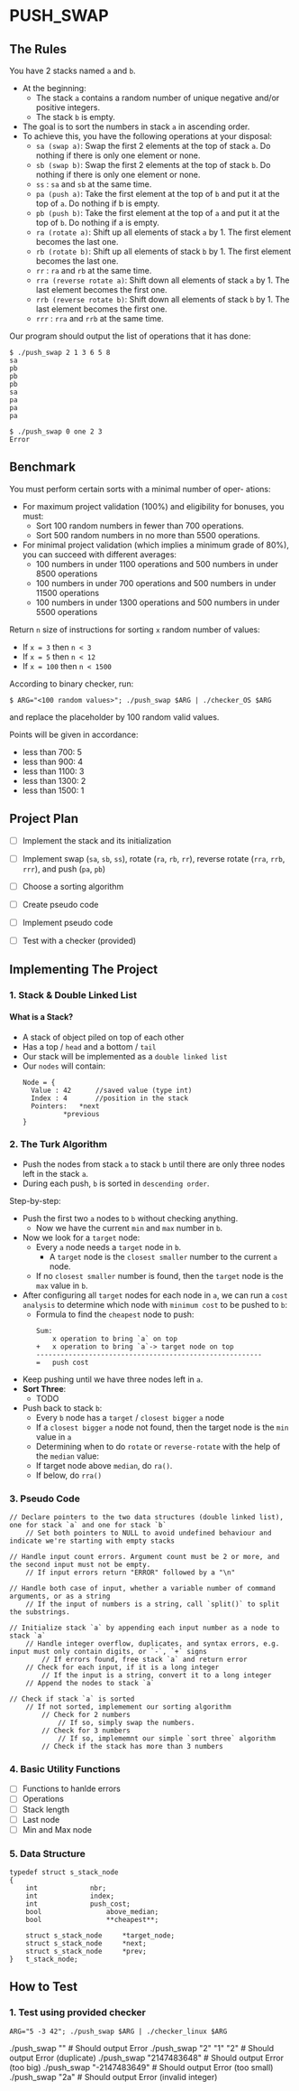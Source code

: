 # PUSH_SWAP

## The Rules
You have 2 stacks named `a` and `b`.
- At the beginning:
	- The stack `a` contains a random number of unique negative and/or positive integers.
	- The stack `b` is empty.
- The goal is to sort the numbers in stack `a` in ascending order.
- To achieve this, you have the following operations at your disposal:
  - `sa (swap a)`: Swap the first 2 elements at the top of stack `a`. Do nothing if there is only one element or none.
  - `sb (swap b)`: Swap the first 2 elements at the top of stack `b`. Do nothing if there is only one element or none.
  - `ss` : `sa` and `sb` at the same time.
  - `pa (push a)`: Take the first element at the top of `b` and put it at the top of `a`. Do nothing if b is empty.
  - `pb (push b)`: Take the first element at the top of `a` and put it at the top of `b`. Do nothing if a is empty.
  - `ra (rotate a)`: Shift up all elements of stack `a` by 1. The first element becomes the last one.
  - `rb (rotate b)`: Shift up all elements of stack `b` by 1. The first element becomes the last one.
  - `rr` : `ra` and `rb` at the same time.
  - `rra (reverse rotate a)`: Shift down all elements of stack `a` by 1. The last element becomes the first one.
  - `rrb (reverse rotate b)`: Shift down all elements of stack `b` by 1. The last element becomes the first one.
  - `rrr` : `rra` and `rrb` at the same time.


Our program should output the list of operations that it has done:

```
$ ./push_swap 2 1 3 6 5 8
sa
pb
pb
pb
sa
pa
pa
pa

$ ./push_swap 0 one 2 3
Error
```

## Benchmark

You must perform certain sorts with a minimal number of oper-
ations:
- For maximum project validation (100%) and eligibility for bonuses, you must:
	- Sort 100 random numbers in fewer than 700 operations.
	- Sort 500 random numbers in no more than 5500 operations.
- For minimal project validation (which implies a minimum grade of 80%), you can succeed with different averages:
  - 100 numbers in under 1100 operations and 500 numbers in under 8500 operations
  - 100 numbers in under 700 operations and 500 numbers in under 11500 operations
  - 100 numbers in under 1300 operations and 500 numbers in under 5500 operations

Return `n` size of instructions for sorting `x` random number of values:
- If `x = 3` then `n < 3`
- If `x = 5` then `n < 12`
- If `x = 100` then `n < 1500`


According to binary checker, run:
```
$ ARG="<100 random values>"; ./push_swap $ARG | ./checker_OS $ARG
```
and replace the placeholder by 100 random valid values.

Points will be given in accordance:
- less than 700: 5
- less than 900: 4
- less than 1100: 3
- less than 1300: 2
- less than 1500: 1

## Project Plan
- [ ] Implement the stack and its initialization
- [ ] Implement swap (`sa`, `sb`, `ss`), rotate (`ra`, `rb`, `rr`), reverse rotate (`rra`, `rrb`, `rrr`), and push (`pa`, `pb`)
- [ ] Choose a sorting algorithm
- [ ] Create pseudo code
- [ ] Implement pseudo code
- [ ] Test with a checker (provided)


## Implementing The Project

### 1. Stack & Double Linked List
#### What is a Stack?
- A stack of object piled on top of each other
- Has a top / `head` and a bottom / `tail`
- Our stack will be implemented as a `double linked list`
- Our `nodes` will contain:
  ```
  Node = {
	Value : 42		//saved value (type int)
	Index : 4		//position in the stack
	Pointers:	*next
			*previous
  }
  ```
### 2. The Turk Algorithm
- Push the nodes from stack `a` to stack `b` until there are only three nodes left in the stack `a`.
- During each push, `b` is sorted in `descending order`.

Step-by-step:
- Push the first two `a` nodes to `b` without checking anything.
  - Now we have the current `min` and `max` number in `b`.
- Now we look for a `target` node:
  - Every `a` node needs a `target` node in `b`.
    - A `target` node is the `closest smaller` number to the current `a` node.
  - If no `closest smaller` number is found, then the `target` node is the `max` value in `b`.
- After configuring all `target` nodes for each node in `a`, we can run a `cost analysis` to determine which node with `minimum cost` to be pushed to `b`:
  - Formula to find the `cheapest` node to push:
	```
	Sum:
		x operation to bring `a` on top
	+	x operation to bring `a`-> target node on top
	--------------------------------------------------------
	=	push cost
	```
- Keep pushing until we have three nodes left in `a`.
- **Sort Three**:
  - TODO
- Push back to stack `b`:
  - Every `b` node has a `target` / `closest bigger` `a` node
  - If a `closest bigger` `a` node not found, then the target node is the `min` value in `a`
  - Determining when to do `rotate` or `reverse-rotate` with the help of the `median` value:
  - If target node above `median`, do `ra()`.
  - If below, do `rra()`

### 3. Pseudo **Code**
```
// Declare pointers to the two data structures (double linked list), one for stack `a` and one for stack `b`
	// Set both pointers to NULL to avoid undefined behaviour and indicate we're starting with empty stacks

// Handle input count errors. Argument count must be 2 or more, and the second input must not be empty.
	// If input errors return "ERROR" followed by a "\n"

// Handle both case of input, whether a variable number of command arguments, or as a string
	// If the input of numbers is a string, call `split()` to split the substrings.

// Initialize stack `a` by appending each input number as a node to stack `a`
	// Handle integer overflow, duplicates, and syntax errors, e.g. input must only contain digits, or `-`, `+` signs
		// If errors found, free stack `a` and return error
	// Check for each input, if it is a long integer
		// If the input is a string, convert it to a long integer
	// Append the nodes to stack `a`

// Check if stack `a` is sorted
	// If not sorted, implemement our sorting algorithm
		// Check for 2 numbers
			// If so, simply swap the numbers.
		// Check for 3 numbers
			// If so, implememnt our simple `sort three` algorithm
		// Check if the stack has more than 3 numbers
```

### 4. Basic Utility Functions
- [ ] Functions to hanlde errors
- [ ] Operations
- [ ] Stack length
- [ ] Last node
- [ ] Min and Max node

### 5. Data Structure
```
typedef struct s_stack_node
{
	int				nbr;
	int				index;
	int				push_cost;
	bool				above_median;
	bool				**cheapest**;

	struct s_stack_node		*target_node;
	struct s_stack_node		*next;
	struct s_stack_node		*prev;
}	t_stack_node;
```

## How to Test

### 1. Test using provided checker
```
ARG="5 -3 42"; ./push_swap $ARG | ./checker_linux $ARG
```
./push_swap ""             # Should output Error
./push_swap "2" "1" "2"    # Should output Error (duplicate)
./push_swap "2147483648"   # Should output Error (too big)
./push_swap "-2147483649"  # Should output Error (too small)
./push_swap "2a"           # Should output Error (invalid integer)
